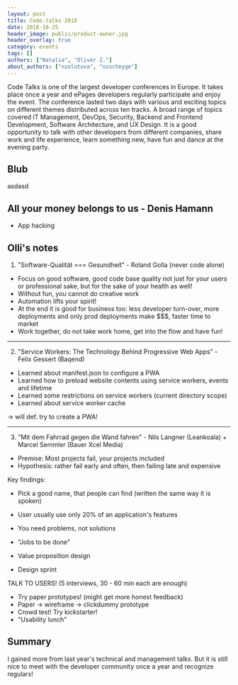 ```yaml
---
layout: post
title: Code.talks 2018
date: 2018-10-25
header_image: public/product-owner.jpg
header_overlay: true
category: events
tags: []
authors: ["Natalia", "Oliver Z."]
about_authors: ["nzolotova", "ozscheyge"]
---
```

Code Talks is one of the largest developer conferences in Europe. It takes place once a year and ePages developers regularly participate and enjoy the event. The conference lasted two days with various and exciting topics on different themes distributed across ten tracks. A broad range of topics covered IT Management, DevOps, Security, Backend and Frontend Development, Software Architecture, and UX Design.
It is a good opportunity to talk with other developers from different companies, share work and life experience, learn something new, have fun and dance at the  evening party.

## Blub

asdasd

## All your money belongs to us - Denis Hamann

* App hacking

## Olli's notes

1. "Software-Qualität === Gesundheit" - Roland Golla (never code alone)

* Focus on good software, good code base quality not just for your users or professional sake, but for the sake of your health as well!
* Without fun, you cannot do creative work
* Automation lifts your spirit!
* At the end it is good for business too: less developer turn-over, more deployments and only prod deployments make $$$, faster time to market
* Work together, do not take work home, get into the flow and have fun!

---

2. "Service Workers: The Technology Behind Progressive Web Apps" - Felix Gessert (Baqend)

* Learned about manifest.json to configure a PWA
* Learned how to preload website contents using service workers, events and lifetime
* Learned some restrictions on service workers (current directory scope)
* Learned about service worker cache

-> will def. try to create a PWA!

---

3. "Mit dem Fahrrad gegen die Wand fahren" - Nils Langner (Leankoala) + Marcel Semmler (Bauer Xcel Media)

* Premise: Most projects fail, your projects included
* Hypothesis: rather fail early and often, then failing late and expensive

Key findings:

* Pick a good name, that people can find (written the same way it is spoken)
* User usually use only 20% of an application's features

* You need problems, not solutions
* "Jobs to be done"
* Value proposition design
* Design sprint

TALK TO USERS! (5 interviews, 30 - 60 min each are enough)

* Try paper prototypes! (might get more honest feedback)
* Paper -> wireframe -> clickdummy prototype
* Crowd test! Try kickstarter!
* "Usability lunch"

## Summary

I gained more from last year's technical and management talks. But it is still nice to meet with the developer community once a year and recognize regulars!
